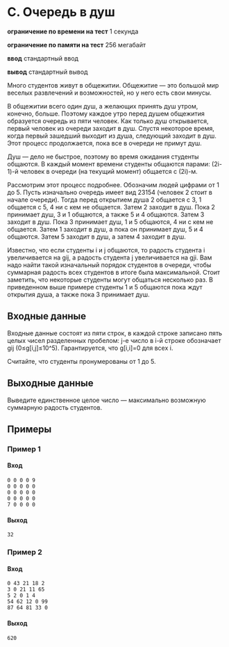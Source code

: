 # C. Очередь в душ
**ограничение по времени на тест** 1 секунда

**ограничение по памяти на тест** 256 мегабайт

**ввод** стандартный ввод

**вывод** стандартный вывод

Много студентов живут в общежитии. Общежитие — это большой мир веселых развлечений и возможностей, но у него есть свои минусы.

В общежитии всего один душ, а желающих принять душ утром, конечно, больше. Поэтому каждое утро перед душем общежития образуется очередь из пяти человек. Как только душ открывается, первый человек из очереди заходит в душ. Спустя некоторое время, когда первый зашедший выходит из душа, следующий заходит в душ. Этот процесс продолжается, пока все в очереди не примут душ.

Душ — дело не быстрое, поэтому во время ожидания студенты общаются. В каждый момент времени студенты общаются парами: (2i-1)-й человек в очереди (на текущий момент) общается с (2i)-м.

Рассмотрим этот процесс подробнее. Обозначим людей цифрами от 1 до 5. Пусть изначально очередь имеет вид 23154 (человек 2 стоит в начале очереди). Тогда перед открытием душа 2 общается с 3, 1 общается с 5, 4 ни с кем не общается. Затем 2 заходит в душ. Пока 2 принимает душ, 3 и 1 общаются, а также 5 и 4 общаются. Затем 3 заходит в душ. Пока 3 принимает душ, 1 и 5 общаются, 4 ни с кем не общается. Затем 1 заходит в душ, а пока он принимает душ, 5 и 4 общаются. Затем 5 заходит в душ, а затем 4 заходит в душ.

Известно, что если студенты i и j общаются, то радость студента i увеличивается на gij, а радость студента j увеличивается на gji. Вам надо найти такой изначальный порядок студентов в очереди, чтобы суммарная радость всех студентов в итоге была максимальной. Стоит заметить, что некоторые студенты могут общаться несколько раз. В приведенном выше примере студенты 1 и 5 общаются пока ждут открытия душа, а также пока 3 принимает душ.

## Входные данные
Входные данные состоят из пяти строк, в каждой строке записано пять целых чисел разделенных пробелом: j-е число в i-й строке обозначает gij (0≤g[i,j]≤10^5). Гарантируется, что g[i,i]=0 для всех i.

Считайте, что студенты пронумерованы от 1 до 5.
## Выходные данные
Выведите единственное целое число — максимально возможную суммарную радость студентов.

## Примеры
### Пример 1
#### Вход
```
0 0 0 0 9
0 0 0 0 0
0 0 0 0 0
0 0 0 0 0
7 0 0 0 0
```
#### Выход
```
32
```
### Пример 2
#### Вход
```
0 43 21 18 2
3 0 21 11 65
5 2 0 1 4
54 62 12 0 99
87 64 81 33 0
```
#### Выход
```
620
```

